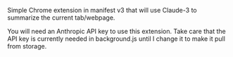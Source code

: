 Simple Chrome extension in manifest v3 that will use Claude-3 to summarize the current tab/webpage.

You will need an Anthropic API key to use this extension. Take care that the API key is currently needed in background.js until I change it to make it pull from storage.
